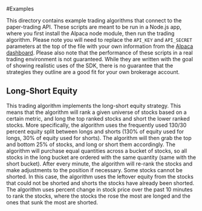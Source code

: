 #Examples

This directory contains example trading algorithms that connect to the paper-trading API.  These scripts are meant to be run in a Node.js app, where you first install the Alpaca node module, then run the trading algorithm.  Please note you will need to replace the `API_KEY` and `API_SECRET` parameters at the top of the file with your own information from the [Alpaca dashboard](https://app.alpaca.markets/).  Please also note that the performance of these scripts in a real trading environment is not guaranteed. While they are written with the goal of showing realistic uses of the SDK, there is no guarantee that the strategies they outline are a good fit for your own brokerage account.

## Long-Short Equity

This trading algorithm implements the long-short equity strategy.  This means that the algorithm will rank a given universe of stocks based on a certain metric, and long the top ranked stocks and short the lower ranked stocks.  More specifically, the algorithm uses the frequently used 130/30 percent equity split between longs and shorts (130% of equity used for longs, 30% of equity used for shorts).  The algorithm will then grab the top and bottom 25% of stocks, and long or short them accordingly.  The algorithm will purchase equal quantities across a bucket of stocks, so all stocks in the long bucket are ordered with the same quantity (same with the short bucket).  After every minute, the algorithm will re-rank the stocks and make adjustments to the position if necessary.
Some stocks cannot be shorted.  In this case, the algorithm uses the leftover equity from the stocks that could not be shorted and shorts the stocks have already been shorted.
The algorithm uses percent change in stock price over the past 10 minutes to rank the stocks, where the stocks the rose the most are longed and the ones that sunk the most are shorted.